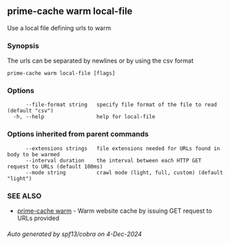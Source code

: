 ## prime-cache warm local-file

Use a local file defining urls to warm

### Synopsis

The urls can be separated by newlines or by using the csv format

```
prime-cache warm local-file [flags]
```

### Options

```
      --file-format string   specify file format of the file to read (default "csv")
  -h, --help                 help for local-file
```

### Options inherited from parent commands

```
      --extensions strings   file extensions needed for URLs found in body to be warmed
      --interval duration    the interval between each HTTP GET request to URLs (default 100ms)
      --mode string          crawl mode (light, full, custom) (default "light")
```

### SEE ALSO

* [prime-cache warm](prime-cache_warm.md)	 - Warm website cache by issuing GET request to URLs provided

###### Auto generated by spf13/cobra on 4-Dec-2024
